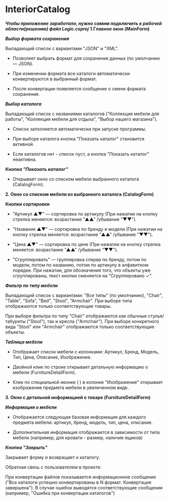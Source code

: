 # InteriorCatalog
 ***Чтобы приложение заработало, нужно самим подключить к рабочей области(решению) файл Logic.csproj***
**1.Главное окно (MainForm)**

***Выбор формата сохранения***

Выпадающий список с вариантами "JSON" и "XML".

*	Позволяет выбрать формат для сохранения данных (по умолчанию — JSON).

*	При изменении формата все каталоги автоматически конвертируются в выбранный формат.

*	После конвертации появляется сообщение о смене формата сохранения.
  

***Выбор каталога***

Выпадающий список с названиями каталогов ("Коллекция мебели для работы", "Коллекция мебели для отдыха", "Выбор нашего магазина").

*	Список заполняется автоматически при запуске программы.

*	При выборе каталога кнопка "Показать каталог" становится активной.

*	Если каталогов нет - список пуст, а кнопка "Показать каталог" неактивна.
  

***Кнопка "Показать каталог"***

*	Открывает окно со списком мебели выбранного каталога (CatalogForm).

**2. Окно со списком мебели из выбранного каталога (CatalogForm)**


***Кнопки сортировки***

* "Артикул ▲▼" — сортировка по артикулу (При нажатии на кнопку стрелка меняется: возрастание "▲▲" /убывание "▼▼").

*	"Название ▲▼" — сортировка по бренду и модели (При нажатии на кнопку стрелка меняется: возрастание "▲▲" /убывание "▼▼").

*	"Цена ▲▼" — сортировка по цене (При нажатии на кнопку стрелка меняется: возрастание "▲▲" /убывание "▼▼").

*	"Сгруппировать" — группировка сперва по бренду, потом по модели, потом по названию, потом по артикулу в алфавитном порядке. При нажатии, для обозначения того, что объекты уже сгруппированы, текст кнопки сменяется на "Сгруппировано ✓".


***Фильтр по типу мебели***

Выпадающий список с вариантами: "Все типы" (по умолчанию), "Chair", "Table", "Sofa", "Bed", "Stool", "Armchair". При выборе типа отображаются только соответствующие товары. 

 При выборе фильтра по типу "Chair" отображаются как обычные стулья/табуреты ("Stool"), так и кресла ("Armchair"). При выборе конкретного вида "Stool" или "Armchair" отображаются только соответствующие объекты.
 

***Таблица мебели***

*	Отображает список мебели с колонками: Артикул, Бренд, Модель, Тип, Цена, Описание, Изображение.

*	Двойной клик по строке открывает детальную информацию о мебели (FurnitureDetailForm).

*	Клик по специальной иконке ( ) в колонке "Изображение" открывает изображение предмета мебели в увеличенном виде.


**3. Окно с детальной информацией о товаре (FurnitureDetailForm)**
   
***Информация о мебели***

*	Отображается следующая базовая информация для каждого предмета мебели: артикул, бренд, модель, тип, цена, описание.

*	Дополнительная информация отображается в зависимости от типа мебели (например, для кровати - размер, наличие ящиков)


***Кнопка "Закрыть"***

Закрывает форму и возвращает к каталогу.

Обратная связь с пользователем в проекте:

При конвертации файлов показывается информационное сообщение ("Все каталоги успешно конвертированы в N формат. Конвертация завершена"). В случае ошибок выводятся соответствующие сообщения (например, "Ошибка при конвертации каталогов")









